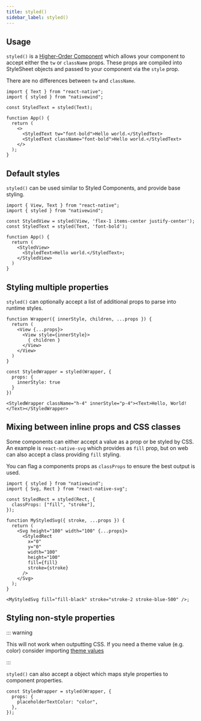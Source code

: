 ```yaml
---
title: styled()
sidebar_label: styled()
---
```


## Usage

`styled()` is a [Higher-Order Component](https://reactjs.org/docs/higher-order-components.html) which allows your component to accept either the `tw` or `className` props. These props are compiled into StyleSheet objects and passed to your component via the `style` prop.

There are no differences between `tw` and `className`.

```SnackPlayer name=Styled
import { Text } from "react-native";
import { styled } from "nativewind";

const StyledText = styled(Text);

function App() {
  return (
    <>
      <StyledText tw="font-bold">Hello world.</StyledText>
      <StyledText className="font-bold">Hello world.</StyledText>
    </>
  );
}
```

## Default styles

`styled()` can be used similar to Styled Components, and provide base styling.

```SnackPlayer name=Styled
import { View, Text } from "react-native";
import { styled } from "nativewind";

const StyledView = styled(View, 'flex-1 items-center justify-center');
const StyledText = styled(Text, 'font-bold');

function App() {
  return (
    <StyledView>
      <StyledText>Hello world.</StyledText>;
    </StyledView>
  )
}
```

## Styling multiple properties

`styled()` can optionally accept a list of additional props to parse into runtime styles.

```tsx
function Wrapper({ innerStyle, children, ...props }) {
  return (
    <View {...props}>
      <View style={innerStyle}>
        { children }
      </View>
    </View>
  )
}

const StyledWrapper = styled(Wrapper, {
  props: {
    innerStyle: true
  }
})

<StyledWrapper className="h-4" innerStyle="p-4"><Text>Hello, World!</Text></StyledWrapper>
```

## Mixing between inline props and CSS classes

Some components can either accept a value as a prop or be styled by CSS. An example is `react-native-svg` which provides as `fill` prop, but on web can also accept a class providing `fill` styling.

You can flag a components props as `classProps` to ensure the best output is used.

```tsx
import { styled } from "nativewind";
import { Svg, Rect } from "react-native-svg";

const StyledRect = styled(Rect, {
  classProps: ["fill", "stroke"],
});

function MyStyledSvg({ stroke, ...props }) {
  return (
    <Svg height="100" width="100" {...props}>
      <StyledRect
        x="0"
        y="0"
        width="100"
        height="100"
        fill={fill}
        stroke={stroke}
      />
    </Svg>
  );
}

<MyStyledSvg fill="fill-black" stroke="stroke-2 stroke-blue-500" />;
```

## Styling non-style properties

::: warning

This will not work when outputting CSS. If you need a theme value (e.g. color) consider importing [theme values](../guides/theme-values)

:::

`styled()` can also accept a object which maps style properties to component properties.

```tsx
const StyledWrapper = styled(Wrapper, {
  props: {
    placeholderTextColor: "color",
  },
});
```

